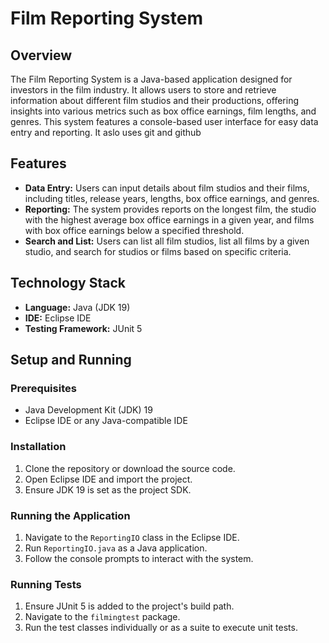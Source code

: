 # Film Reporting System

## Overview

The Film Reporting System is a Java-based application designed for investors in the film industry. It allows users to store and retrieve information about different film studios and their productions, offering insights into various metrics such as box office earnings, film lengths, and genres. This system features a console-based user interface for easy data entry and reporting. It aslo uses git and github

## Features

- **Data Entry:** Users can input details about film studios and their films, including titles, release years, lengths, box office earnings, and genres.
- **Reporting:** The system provides reports on the longest film, the studio with the highest average box office earnings in a given year, and films with box office earnings below a specified threshold.
- **Search and List:** Users can list all film studios, list all films by a given studio, and search for studios or films based on specific criteria.

## Technology Stack

- **Language:** Java (JDK 19)
- **IDE:** Eclipse IDE
- **Testing Framework:** JUnit 5

## Setup and Running

### Prerequisites

- Java Development Kit (JDK) 19
- Eclipse IDE or any Java-compatible IDE

### Installation

1. Clone the repository or download the source code.
2. Open Eclipse IDE and import the project.
3. Ensure JDK 19 is set as the project SDK.

### Running the Application

1. Navigate to the `ReportingIO` class in the Eclipse IDE.
2. Run `ReportingIO.java` as a Java application.
3. Follow the console prompts to interact with the system.

### Running Tests

1. Ensure JUnit 5 is added to the project's build path.
2. Navigate to the `filmingtest` package.
3. Run the test classes individually or as a suite to execute unit tests.
